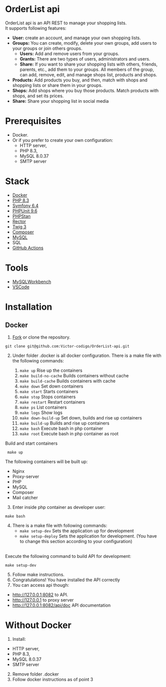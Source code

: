 # OrderList api
OrderList api is an API REST to manage your shopping lists.
<br>It supports following features:
- **User:** create an account, and manage your own shopping lists.
- **Groups:** You can create, modify, delete your own groups, add users to your groups or join others groups.
	- **Users:** Add and remove users from your groups.
	- **Grants:** There are two types of users, administrators and users.
	- **Share:** If you want to share your shopping lists with others, friends, parents, etc., add them to your groups. All members of the group, can add, remove, edit, and manage shops list, products and shops.
- **Products:** Add products you buy, and then, match with shops and shopping lists or share them in your groups.
- **Shops:** Add shops where you buy those products. Match products with shops, and set its prices.
- **Share:** Share your shopping list in social media

# Prerequisites
- Docker.
- Or if you prefer to create your own configuration:
	- HTTP server,
	- PHP 8.3,
	- MySQL 8.0.37
	- SMTP server

# Stack
- [Docker](https://www.docker.com/)
- [PHP 8.3](https://www.php.net/)
- [Symfony 6.4](https://symfony.com/)
- [PHPUnit 9.6](https://phpunit.de/index.html)
- [PHPStan](https://phpstan.org)
- [Rector](https://getrector.com)
- [Twig 3](https://twig.symfony.com/)
- [Composer](https://getcomposer.org/)
- [MySQL](https://www.mysql.com/)
- SQL
- [GitHub Actions](https://github.com/features/actions)

# Tools
- [MySQLWorkbench](https://www.mysql.com/products/workbench/)
- [VSCode](https://code.visualstudio.com/)

# Installation
## Docker

1. [Fork](https://github.com/Victor-codigo/OrderList-api/fork) or clone the repository.
 ```
git clone git@github.com:Victor-codigo/OrderList-api.git
 ```
2. Under folder .docker is all docker configuration.
There is a make file with the following commands:

	1. `make up`               Rise up the containers
	2. `make build-no-cache`   Builds containers without cache
	3. `make build-cache`      Builds containers with cache
	4. `make down`             Set down containers
	5. `make start`            Starts containers
	6. `make stop`             Stops containers
	7. `make restart`          Restart containers
	8. `make ps`               List containers
	9. `make logs`             Show logs
	10. `make down-build-up`    Set down, builds and rise up containers
	11. `make build-up`         Builds and rise up containers
	12. `make bash`             Execute bash in php container
	13. `make root`             Execute bash in php container as root

Build and start containers
```
 make up
```
The following containers will be built up:
- Nginx
- Proxy-server
- PHP
- MySQL
- Composer
- Mail catcher

3. Enter inside php container as developer user:
 ````
make bash
````
4. There is a make file with following commands:
	- `make setup-dev`               Sets the application up for development
 	- `make setup-deploy` Sets the application for development. (You have to change this section according to your configuration)

<br>Execute the following command to build API for development:
````
make setup-dev
````
5. Follow make instructions.
6. Congratulations! You have installed the API correctly
7. You can access api though:
- http://127.0.0.1:8082 to API.
- http://127.0.0.1 to proxy server
- http://127.0.0.1:8082/api/doc API documentation

# Without Docker
1. Install:
- HTTP server,
- PHP 8.3,
- MySQL 8.0.37
- SMTP server

2. Remove folder .docker
3. Follow docker instructions as of point 3
   
